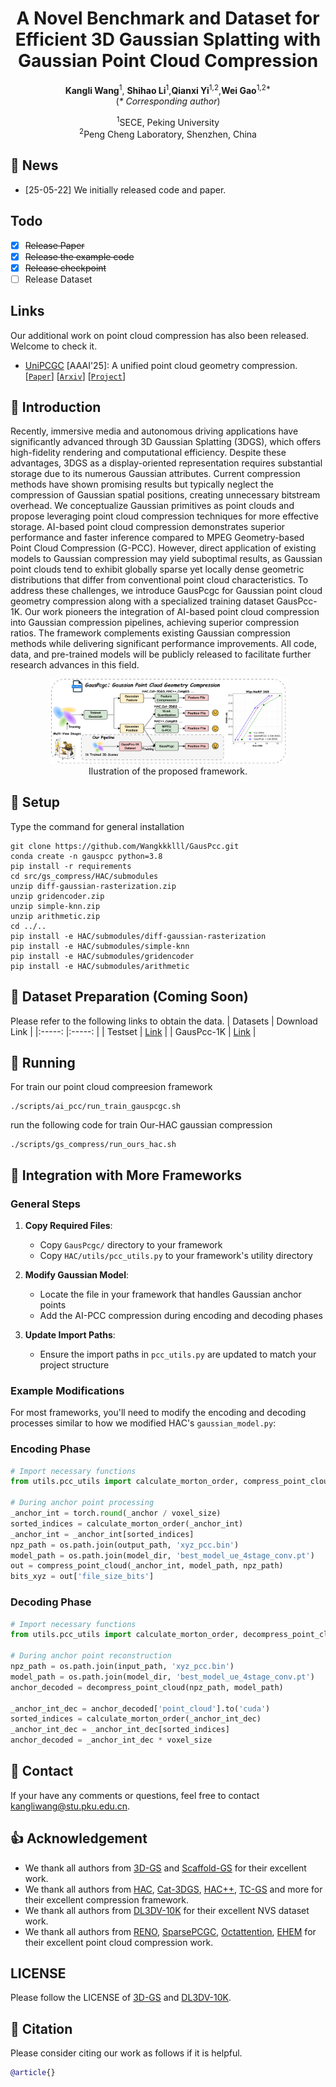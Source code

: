 <h1 align="center">A Novel Benchmark and Dataset for Efficient 3D Gaussian Splatting with Gaussian Point Cloud Compression </h1>

<p align="center">
    <strong>Kangli Wang</strong><sup>1</sup>, <strong>Shihao Li</strong><sup>1</sup>,<strong>Qianxi Yi</strong><sup>1,2</sup>,<strong>Wei Gao</strong><sup>1,2*</sup><br>
    (<em>* Corresponding author</em>)
</p>

<p align="center">
    <sup>1</sup>SECE, Peking University<br>
    <sup>2</sup>Peng Cheng Laboratory, Shenzhen, China
</p>

## 📣 News
- [25-05-22] We initially released code and paper.

## Todo
- [x] ~~Release Paper~~ 
- [x] ~~Release the example code~~
- [x] ~~Release checkpoint~~
- [ ] Release Dataset

## Links
Our additional work on point cloud compression has also been released. Welcome to check it.
- [UniPCGC](https://github.com/yihangchen-ee/hac/) [AAAI'25]: A unified point cloud geometry compression. [[`Paper`](https://ojs.aaai.org/index.php/AAAI/article/view/33387)] [[`Arxiv`](https://arxiv.org/abs/2503.18541)] [[`Project`](https://uni-pcgc.github.io/)]


## 📌 Introduction

Recently, immersive media and autonomous driving applications have significantly advanced through 3D Gaussian Splatting (3DGS), which offers high-fidelity rendering and computational efficiency. Despite these advantages, 3DGS as a display-oriented representation requires substantial storage due to its numerous Gaussian attributes. Current compression methods have shown promising results but typically neglect the compression of Gaussian spatial positions, creating unnecessary bitstream overhead.
We conceptualize Gaussian primitives as point clouds and propose leveraging point cloud compression techniques for more effective storage. AI-based point cloud compression demonstrates superior performance and faster inference compared to MPEG Geometry-based Point Cloud Compression (G-PCC). However, direct application of existing models to Gaussian compression may yield suboptimal results, as Gaussian point clouds tend to exhibit globally sparse yet locally dense geometric distributions that differ from conventional point cloud characteristics.
To address these challenges, we introduce GausPcgc for Gaussian point cloud geometry compression along with a specialized training dataset GausPcc-1K. Our work pioneers the integration of AI-based point cloud compression into Gaussian compression pipelines, achieving superior compression ratios. The framework complements existing Gaussian compression methods while delivering significant performance improvements. All code, data, and pre-trained models will be publicly released to facilitate further research advances in this field.

<div align="center">
<img src="assets/overview.png" width = 75% height = 75%/>
<br>
Ilustration of the proposed framework. 
</div>

## 🔑 Setup
Type the command for general installation
```
git clone https://github.com/Wangkkklll/GausPcc.git
conda create -n gauspcc python=3.8
pip install -r requirements
cd src/gs_compress/HAC/submodules
unzip diff-gaussian-rasterization.zip
unzip gridencoder.zip
unzip simple-knn.zip
unzip arithmetic.zip
cd ../..
pip install -e HAC/submodules/diff-gaussian-rasterization
pip install -e HAC/submodules/simple-knn
pip install -e HAC/submodules/gridencoder
pip install -e HAC/submodules/arithmetic
```

## 🧩 Dataset Preparation (Coming Soon)
Please refer to the following links to obtain the data.
| Datasets | Download Link | 
|:-----: |:-----: |
| Testset | [Link](#)  |
| GausPcc-1K | [Link](#)  |

## 🚀 Running
For train our point cloud compreesion framework
```
./scripts/ai_pcc/run_train_gauspcgc.sh
```
run the following code for train Our-HAC gaussian compression
```
./scripts/gs_compress/run_ours_hac.sh
```

## 💪 Integration with More Frameworks


### General Steps

1. **Copy Required Files**:
   - Copy `GausPcgc/` directory to your framework
   - Copy `HAC/utils/pcc_utils.py` to your framework's utility directory

2. **Modify Gaussian Model**:
   - Locate the file in your framework that handles Gaussian anchor points
   - Add the AI-PCC compression during encoding and decoding phases

3. **Update Import Paths**:
   - Ensure the import paths in `pcc_utils.py` are updated to match your project structure

### Example Modifications

For most frameworks, you'll need to modify the encoding and decoding processes similar to how we modified HAC's `gaussian_model.py`:

### Encoding Phase
```python
# Import necessary functions
from utils.pcc_utils import calculate_morton_order, compress_point_cloud

# During anchor point processing
_anchor_int = torch.round(_anchor / voxel_size)
sorted_indices = calculate_morton_order(_anchor_int)
_anchor_int = _anchor_int[sorted_indices]
npz_path = os.path.join(output_path, 'xyz_pcc.bin')
model_path = os.path.join(model_dir, 'best_model_ue_4stage_conv.pt')
out = compress_point_cloud(_anchor_int, model_path, npz_path)
bits_xyz = out['file_size_bits']
```

### Decoding Phase
```python
# Import necessary functions
from utils.pcc_utils import calculate_morton_order, decompress_point_cloud

# During anchor point reconstruction
npz_path = os.path.join(input_path, 'xyz_pcc.bin')
model_path = os.path.join(model_dir, 'best_model_ue_4stage_conv.pt')
anchor_decoded = decompress_point_cloud(npz_path, model_path)

_anchor_int_dec = anchor_decoded['point_cloud'].to('cuda')
sorted_indices = calculate_morton_order(_anchor_int_dec)
_anchor_int_dec = _anchor_int_dec[sorted_indices]
anchor_decoded = _anchor_int_dec * voxel_size
```




## 🔎 Contact
If your have any comments or questions, feel free to contact [kangliwang@stu.pku.edu.cn](kangliwang@stu.pku.edu.cn).

## 👍 Acknowledgement
- We thank all authors from [3D-GS](https://github.com/graphdeco-inria/gaussian-splatting) and [Scaffold-GS](https://github.com/city-super/Scaffold-GS) for their excellent work.
- We thank all authors from [HAC](https://github.com/YihangChen-ee/HAC), [Cat-3DGS](https://github.com/NYCU-MAPL/CAT-3DGS), [HAC++](https://github.com/YihangChen-ee/HAC-plus), [TC-GS](https://github.com/timwang2001/TC-GS) and more for their excellent compression framework.
- We thank all authors from [DL3DV-10K](https://github.com/DL3DV-10K/Dataset) for their excellent NVS dataset work.
- We thank all authors from [RENO](https://github.com/NJUVISION/RENO), [SparsePCGC](https://github.com/NJUVISION/SparsePCGC), [Octattention](https://github.com/zb12138/OctAttention), [EHEM](https://openaccess.thecvf.com/content/CVPR2023/papers/Song_Efficient_Hierarchical_Entropy_Model_for_Learned_Point_Cloud_Compression_CVPR_2023_paper.pdf) for their excellent point cloud compression work.

## LICENSE

Please follow the LICENSE of [3D-GS](https://github.com/graphdeco-inria/gaussian-splatting) and [DL3DV-10K](https://github.com/DL3DV-10K/Dataset).

## 📘 Citation
Please consider citing our work as follows if it is helpful.
```bibtex
@article{}
```